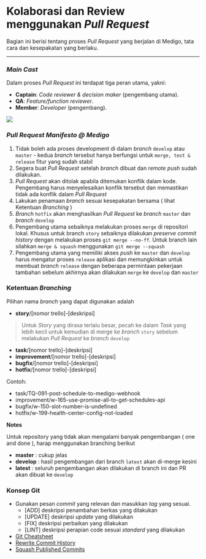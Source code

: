 # Kolaborasi dan Review menggunakan *Pull Request*

Bagian ini berisi tentang proses _Pull Request_ yang berjalan di Medigo, tata cara dan kesepakatan yang berlaku. 

---
### *Main Cast*

Dalam proses _Pull Request_ ini terdapat tiga peran utama, yakni:
- **Captain**: *Code reviewer & decision maker* (pengembang utama).
- **QA**: *Feature/function reviewer*.
- **Member**: *Developer* (pengembang).

![](https://i.imgur.com/qNyLVwx.png)

### *Pull Request Manifesto @ Medigo*

1. Tidak boleh ada proses development di dalam *branch* `develop` atau `master` - kedua *branch* tersebut hanya berfungsi untuk `merge, test & release` fitur yang sudah stabil
2. Segera buat *Pull Request* setelah *branch* dibuat dan *remote push* sudah dilakukan.
3. *Pull Request* akan ditolak apabila ditemukan konflik dalam kode. Pengembang harus menyelesaikan konflik tersebut dan memastikan tidak ada konflik dalam *Pull Request*
4. Lakukan penamaan *branch* sesuai kesepakatan bersama ( lihat Ketentuan *Branching* )
5. *Branch* `hotfix` akan menghasilkan *Pull Request* ke *branch* `master` dan *branch* `develop`
7. Pengembang utama sebaiknya melakukan proses `merge` di repositori lokal. Khusus untuk branch `story` sebaiknya dilakukan *preserve commit history* dengan melakukan proses `git merge --no-ff`. Untuk branch lain silahkan `merge & squash` menggunakan `git merge --squash`
8. Pengembang utama yang memiliki akses *push* ke `master` dan `develop` harus mengatur proses `release` aplikasi dan memungkinkan untuk membuat *branch* `release` dengan beberapa permintaan pekerjaan tambahan sebelum akhirnya akan dilakukan `merge` ke `develop` dan `master`


### Ketentuan *Branching*

Pilihan nama *branch* yang dapat digunakan adalah

- **story**/[nomor trello]-[deskripsi]

>  Untuk *Story* yang dirasa terlalu besar, pecah ke dalam *Task* yang lebih kecil untuk kemudian di merge ke *branch* `story` sebelum melakukan *Pull Request* ke *branch* `develop`

- **task**/[nomor trello]-[deskripsi]
- **improvement**/[nomor trello]-[deskripsi]
- **bugfix**/[nomor trello]-[deskripsi]
- **hotfix**/[nomor trello]-[deskripsi]

Contoh:

- task/TQ-091-post-schedule-to-medigo-webhook
- improvement/w-165-use-promise-all-to-get-schedules-api
- bugfix/w-150-slot-number-is-undefined
- hotfix/w-199-health-center-config-not-loaded

**Notes**

Untuk repository yang tidak akan mengalami banyak pengembangan ( one and done ), harap menggunakan branching berikut

- **master**  : cukup jelas
- **develop** : hasil pengembangan dari branch `latest` akan di-merge kesini
- **latest** : seluruh pengembangan akan dilakukan di branch ini dan PR akan dibuat ke `develop`
 
### Konsep Git

- Gunakan pesan *commit* yang relevan dan masukkan *tag* yang sesuai. 
	- [ADD] deskripsi penambahan berkas yang dilakukan
	- [UPDATE] deskripsi *update* yang dilakukan
	- [FIX] deskripsi perbaikan yang dilakukan
	- [LINT] deskripsi perapian code sesuai *standard* yang dilakukan
- [Git Cheatsheet](https://www.git-tower.com/blog/git-cheat-sheet/)
- [Rewrite Commit History](https://git-scm.com/book/id/v2/Git-Tools-Rewriting-History)
- [Squash Published Commits](https://stackoverflow.com/questions/5667884/how-to-squash-commits-in-git-after-they-have-been-pushed)

